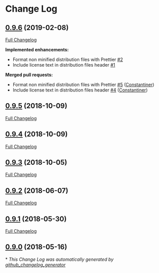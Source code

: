 # Change Log

## [0.9.6](https://github.com/Constantiner/cram-md5-digest-js/tree/0.9.6) (2019-02-08)
[Full Changelog](https://github.com/Constantiner/cram-md5-digest-js/compare/0.9.5...0.9.6)

**Implemented enhancements:**

- Format non minified distribution files with Prettier [\#2](https://github.com/Constantiner/cram-md5-digest-js/issues/2)
- Include license text in distribution files header [\#1](https://github.com/Constantiner/cram-md5-digest-js/issues/1)

**Merged pull requests:**

- Format non minified distribution files with Prettier [\#5](https://github.com/Constantiner/cram-md5-digest-js/pull/5) ([Constantiner](https://github.com/Constantiner))
- Include license text in distribution files header [\#4](https://github.com/Constantiner/cram-md5-digest-js/pull/4) ([Constantiner](https://github.com/Constantiner))

## [0.9.5](https://github.com/Constantiner/cram-md5-digest-js/tree/0.9.5) (2018-10-09)
[Full Changelog](https://github.com/Constantiner/cram-md5-digest-js/compare/0.9.4...0.9.5)

## [0.9.4](https://github.com/Constantiner/cram-md5-digest-js/tree/0.9.4) (2018-10-09)
[Full Changelog](https://github.com/Constantiner/cram-md5-digest-js/compare/0.9.3...0.9.4)

## [0.9.3](https://github.com/Constantiner/cram-md5-digest-js/tree/0.9.3) (2018-10-05)
[Full Changelog](https://github.com/Constantiner/cram-md5-digest-js/compare/0.9.2...0.9.3)

## [0.9.2](https://github.com/Constantiner/cram-md5-digest-js/tree/0.9.2) (2018-06-07)
[Full Changelog](https://github.com/Constantiner/cram-md5-digest-js/compare/0.9.1...0.9.2)

## [0.9.1](https://github.com/Constantiner/cram-md5-digest-js/tree/0.9.1) (2018-05-30)
[Full Changelog](https://github.com/Constantiner/cram-md5-digest-js/compare/0.9.0...0.9.1)

## [0.9.0](https://github.com/Constantiner/cram-md5-digest-js/tree/0.9.0) (2018-05-16)


\* *This Change Log was automatically generated by [github_changelog_generator](https://github.com/skywinder/Github-Changelog-Generator)*
